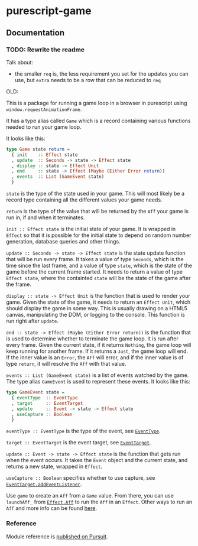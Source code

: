 # purescript-game

## Documentation

### TODO: Rewrite the readme

Talk about:

- the smaller `req` is, the less requirement you set for the updates you can
  use, but `extra` needs to be a row that can be reduced to `req`

OLD:

This is a package for running a game loop in a browser in purescript using
`window.requestAnimationFrame`.

It has a type alias called `Game` which is a record containing various functions
needed to run your game loop.

It looks like this:

```purescript
type Game state return =
  { init    :: Effect state
  , update  :: Seconds -> state -> Effect state
  , display :: state -> Effect Unit
  , end     :: state -> Effect (Maybe (Either Error return))
  , events  :: List (GameEvent state)
  }
```

`state` is the type of the state used in your game. This will most likely be a
record type containing all the different values your game needs.

`return` is the type of the value that will be returned by the `Aff` your game
is run in, if and when it terminates.

`init :: Effect state` is the initial state of your game. It is wrapped in
`Effect` so that it is possible for the initial state to depend on random
number generation, database queries and other things.

`update :: Seconds -> state -> Effect state` is the state update function that
will be run every frame. It takes a value of type `Seconds`, which is the time
since the last frame, and a value of type `state`, which is the state of the
game before the current frame started. It needs to return a value of type
`Effect state`, where the containted `state` will be the state of the game after
the frame.

`display :: state -> Effect Unit` is the function that is used to render your
game. Given the state of the game, it needs to return an `Effect Unit`, which
should display the game in some way. This is usually drawing on a HTML5 canvas,
manipulating the DOM, or logging to the console. This function is run right
after `update`.

`end :: state -> Effect (Maybe (Either Error return))` is the function that is
used to determine whether to terminate the game loop. It is run after every
frame. Given the current state, if it returns `Nothing`, the game loop will keep
running for another frame. If it returns a `Just`, the game loop will end. If
the inner value is an `Error`, the `Aff` will error, and if the inner value is
of type `return`, it will resolve the `Aff` with that value.

`events :: List (GameEvent state)` is a list of events watched by the game.
The type alias `GameEvent` is used to represent these events. It looks like
this:

```purescript
type GameEvent state =
  { eventType  :: EventType
  , target     :: EventTarget
  , update     :: Event -> state -> Effect state
  , useCapture :: Boolean
  }
```

`eventType :: EventType` is the type of the event, see [`EventType`](https://pursuit.purescript.org/packages/purescript-web-events/2.0.1/docs/Web.Event.Event#t:EventType).

`target :: EventTarget` is the event target, see [`EventTarget`](https://pursuit.purescript.org/packages/purescript-web-events/2.0.1/docs/Web.Event.Internal.Types#t:EventTarget).

`update :: Event -> state -> Effect state` is the function that gets run when
the event occurs. It takes the `Event` object and the current state, and returns
a new state, wrapped in `Effect`.

`useCapture :: Boolean` specifies whether to use capture, see
[`EventTarget.addEventListener`](https://developer.mozilla.org/en-US/docs/Web/API/EventTarget/addEventListener).

Use `game` to create an `Aff` from a `Game` value. From there, you can use
`launchAff_` from [`Effect.Aff`](https://pursuit.purescript.org/packages/purescript-aff/5.1.2/docs/Effect.Aff#v:launchAff_)
to run the `Aff` in an `Effect`. Other ways to run an `Aff` and more info can
be found [here](https://pursuit.purescript.org/packages/purescript-aff/5.1.2).

### Reference

Module reference is [published on Pursuit](http://pursuit.purescript.org/packages/purescript-game).
